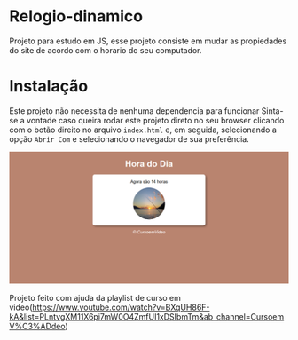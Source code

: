 # Relogio-dinamico
Projeto para estudo em JS, esse projeto consiste em mudar as propiedades do site de acordo com o horario do seu computador. 

# Instalação

Este projeto não necessita de nenhuma dependencia para funcionar
Sinta-se a vontade caso queira rodar este projeto direto no seu browser clicando com o botão direito no arquivo `index.html` e, em seguida, selecionando a opção `Abrir Com` e selecionando o navegador de sua preferência.

<img src="/imagens/img readme.png">

Projeto feito com ajuda da playlist de curso em video(https://www.youtube.com/watch?v=BXqUH86F-kA&list=PLntvgXM11X6pi7mW0O4ZmfUI1xDSIbmTm&ab_channel=CursoemV%C3%ADdeo)



